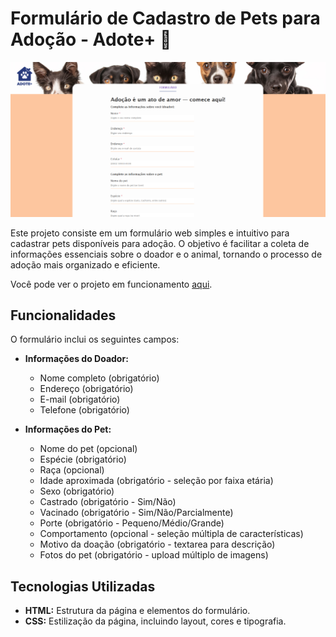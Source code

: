 # Formulário de Cadastro de Pets para Adoção - Adote+ 🐾

![Tela Inicial do Formulário](img/tela-principal.png) 

Este projeto consiste em um formulário web simples e intuitivo para cadastrar pets disponíveis para adoção. O objetivo é facilitar a coleta de informações essenciais sobre o doador e o animal, tornando o processo de adoção mais organizado e eficiente.

Você pode ver o projeto em funcionamento [aqui](https://formulario-adocao.vercel.app/).

## Funcionalidades

O formulário inclui os seguintes campos:

* **Informações do Doador:**
    * Nome completo (obrigatório)
    * Endereço (obrigatório)
    * E-mail (obrigatório)
    * Telefone (obrigatório)

* **Informações do Pet:**
    * Nome do pet (opcional)
    * Espécie (obrigatório)
    * Raça (opcional)
    * Idade aproximada (obrigatório - seleção por faixa etária)
    * Sexo (obrigatório)
    * Castrado (obrigatório - Sim/Não)
    * Vacinado (obrigatório - Sim/Não/Parcialmente)
    * Porte (obrigatório - Pequeno/Médio/Grande)
    * Comportamento (opcional - seleção múltipla de características)
    * Motivo da doação (obrigatório - textarea para descrição)
    * Fotos do pet (obrigatório - upload múltiplo de imagens)

## Tecnologias Utilizadas

* **HTML:** Estrutura da página e elementos do formulário.
* **CSS:** Estilização da página, incluindo layout, cores e tipografia.
